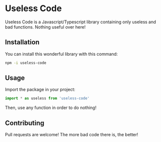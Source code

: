 # Useless Code

Useless Code is a Javascript/Typescript library containing only useless and bad functions. Nothing useful over here!

## Installation

You can install this wonderful library with this command:

```bash
npm -i useless-code
```

## Usage

Import the package in your project:
```ts
import * as useless from 'useless-code'
```
Then, use any function in order to do nothing!

## Contributing

Pull requests are welcome! The more bad code there is, the better!
